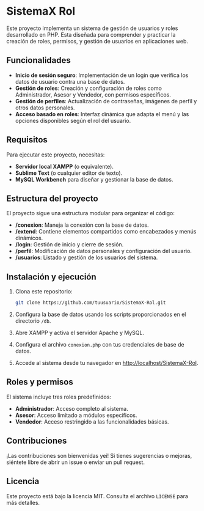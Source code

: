 # SistemaX Rol  

Este proyecto implementa un sistema de gestión de usuarios y roles desarrollado en PHP. Esta diseñada para comprender y practicar la creación de roles, permisos, y gestión de usuarios en aplicaciones web.  

## Funcionalidades  
- **Inicio de sesión seguro**: Implementación de un login que verifica los datos de usuario contra una base de datos.  
- **Gestión de roles**: Creación y configuración de roles como Administrador, Asesor y Vendedor, con permisos específicos.  
- **Gestión de perfiles**: Actualización de contraseñas, imágenes de perfil y otros datos personales.  
- **Acceso basado en roles**: Interfaz dinámica que adapta el menú y las opciones disponibles según el rol del usuario.  

## Requisitos  
Para ejecutar este proyecto, necesitas:  
- **Servidor local XAMPP** (o equivalente).  
- **Sublime Text** (o cualquier editor de texto).  
- **MySQL Workbench** para diseñar y gestionar la base de datos.  

## Estructura del proyecto  
El proyecto sigue una estructura modular para organizar el código:  
- **/conexion**: Maneja la conexión con la base de datos.  
- **/extend**: Contiene elementos compartidos como encabezados y menús dinámicos.  
- **/login**: Gestión de inicio y cierre de sesión.  
- **/perfil**: Modificación de datos personales y configuración del usuario.  
- **/usuarios**: Listado y gestión de los usuarios del sistema.  

## Instalación y ejecución  
1. Clona este repositorio:  
   ```bash
   git clone https://github.com/tuusuario/SistemaX-Rol.git   

2. Configura la base de datos usando los scripts proporcionados en el directorio `/db`.

3. Abre XAMPP y activa el servidor Apache y MySQL.

4. Configura el archivo `conexion.php` con tus credenciales de base de datos.

5. Accede al sistema desde tu navegador en [http://localhost/SistemaX-Rol](http://localhost/SistemaX-Rol).

## Roles y permisos

El sistema incluye tres roles predefinidos:

- **Administrador**: Acceso completo al sistema.
- **Asesor**: Acceso limitado a módulos específicos.
- **Vendedor**: Acceso restringido a las funcionalidades básicas.

## Contribuciones

¡Las contribuciones son bienvenidas yei! Si tienes sugerencias o mejoras, siéntete libre de abrir un issue o enviar un pull request.

## Licencia

Este proyecto está bajo la licencia MIT. Consulta el archivo `LICENSE` para más detalles.

